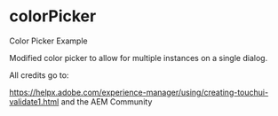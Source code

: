 # colorPicker
Color Picker Example

Modified  color picker to allow for multiple instances on a single dialog.

All credits go to:

https://helpx.adobe.com/experience-manager/using/creating-touchui-validate1.html
and the AEM Community
